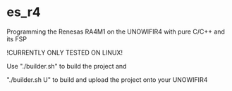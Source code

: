# es_r4
Programming the Renesas RA4M1 on the UNOWIFIR4 with pure C/C++ and its FSP 

!CURRENTLY ONLY TESTED ON LINUX!

Use "./builder.sh" to build the project and 

"./builder.sh U" to build and upload the project onto your UNOWIFIR4
